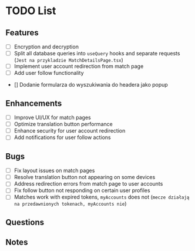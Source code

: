 # TODO List

## Features

- [ ] Encryption and decryption
- [ ] Split all database queries into `useQuery` hooks and separate requests (`Jest na przykladzie MatchDetailsPage.tsx`)
- [ ] Implement user account redirection from match page
- [ ] Add user follow functionality
- [] Dodanie formularza do wyszukiwania do headera jako popup

## Enhancements

- [ ] Improve UI/UX for match pages
- [ ] Optimize translation button performance
- [ ] Enhance security for user account redirection
- [ ] Add notifications for user follow actions

## Bugs

- [ ] Fix layout issues on match pages
- [ ] Resolve translation button not appearing on some devices
- [ ] Address redirection errors from match page to user accounts
- [ ] Fix follow button not responding on certain user profiles
- [ ] Matches work with expired tokens, `myAccounts` does not (`mecze działają na przedawnionych tokenach, myAccounts nie`)

## Questions

## Notes
